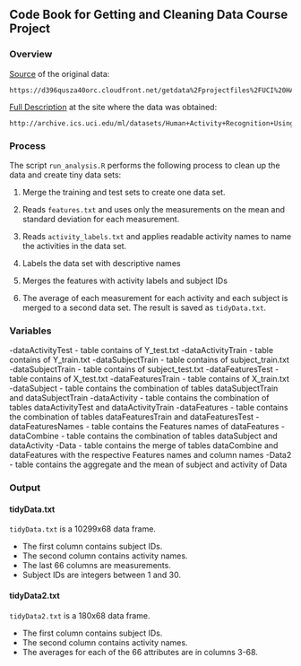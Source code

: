 ## Code Book for Getting and Cleaning Data Course Project

### Overview

[Source](https://d396qusza40orc.cloudfront.net/getdata%2Fprojectfiles%2FUCI%20HAR%20Dataset.zip) of the original data:

	https://d396qusza40orc.cloudfront.net/getdata%2Fprojectfiles%2FUCI%20HAR%20Dataset.zip

[Full Description](http://archive.ics.uci.edu/ml/datasets/Human+Activity+Recognition+Using+Smartphones) at the site where the data was obtained:

	http://archive.ics.uci.edu/ml/datasets/Human+Activity+Recognition+Using+Smartphones
	
### Process

The script `run_analysis.R` performs the following process to clean up the data
and create tiny data sets:

1. Merge the training and test sets to create one data set.

2. Reads `features.txt` and uses only the measurements on the mean and standard
   deviation for each measurement. 

3. Reads `activity_labels.txt` and applies readable activity names to
   name the activities in the data set.

4. Labels the data set with descriptive names

5. Merges the features with activity labels and subject IDs

6. The average of each measurement for each activity and each subject is merged
   to a second data set. The result is saved as `tidyData.txt`.

### Variables

-dataActivityTest - table contains of Y_test.txt
-dataActivityTrain - table contains of Y_train.txt
-dataSubjectTrain - table contains of subject_train.txt
-dataSubjectTrain - table contains of subject_test.txt
-dataFeaturesTest - table contains of X_test.txt
-dataFeaturesTrain - table contains of X_train.txt
-dataSubject - table contains the combination of tables dataSubjectTrain and dataSubjectTrain
-dataActivity - table contains the combination of tables dataActivityTest and dataActivityTrain
-dataFeatures - table contains the combination of tables dataFeaturesTrain and dataFeaturesTest
-dataFeaturesNames - table contains the Features names of dataFeatures
-dataCombine - table contains the combination of tables dataSubject and dataActivity
-Data - table contains the merge of tables dataCombine and dataFeatures with the respective Features names and column names
-Data2 - table contains the aggregate and the mean of subject and activity of Data


### Output

#### tidyData.txt

`tidyData.txt` is a 10299x68 data frame.

- The first column contains subject IDs.
- The second column contains activity names.
- The last 66 columns are measurements.
- Subject IDs are integers between 1 and 30.

#### tidyData2.txt

`tidyData2.txt` is a 180x68 data frame.

- The first column contains subject IDs.
- The second column contains activity names.
- The averages for each of the 66 attributes are in columns 3-68.
